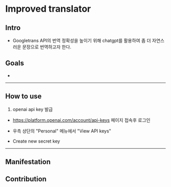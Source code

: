 # Improved translator

## Intro
- Googletrans API의 번역 정확성을 높이기 위해 chatgpt를 활용하여 좀 더 자연스러운 문장으로 번역하고자 한다.

## Goals
- 



---

## How to use
1. openai api key 발급
- https://platform.openai.com/account/api-keys 페이지 접속후 로그인

- 우측 상단의 "Personal" 메뉴에서 "View API keys"

- Create new secret key


---


## Manifestation


## Contribution
